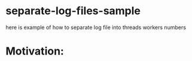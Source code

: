 # separate-log-files-sample
here is example of how to separate log file into threads workers numbers


# Motivation:
